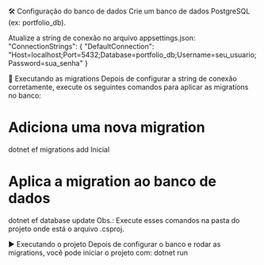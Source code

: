 🛠️ Configuração do banco de dados
Crie um banco de dados PostgreSQL (ex: portfolio_db).

Atualize a string de conexão no arquivo appsettings.json:
"ConnectionStrings": {
  "DefaultConnection": "Host=localhost;Port=5432;Database=portfolio_db;Username=seu_usuario;Password=sua_senha"
}

🔧 Executando as migrations
Depois de configurar a string de conexão corretamente, execute os seguintes comandos para aplicar as migrations no banco:

# Adiciona uma nova migration
dotnet ef migrations add Inicial

# Aplica a migration ao banco de dados
dotnet ef database update
Obs.: Execute esses comandos na pasta do projeto onde está o arquivo .csproj.

▶️ Executando o projeto
Depois de configurar o banco e rodar as migrations, você pode iniciar o projeto com:
dotnet run
